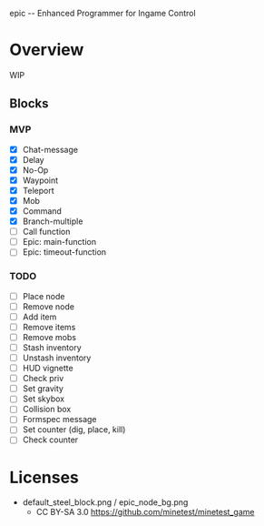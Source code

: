 
epic -- Enhanced Programmer for Ingame Control

# Overview

WIP

## Blocks

### MVP

* [x] Chat-message
* [x] Delay
* [x] No-Op
* [x] Waypoint
* [x] Teleport
* [x] Mob
* [x] Command
* [x] Branch-multiple
* [ ] Call function
* [ ] Epic: main-function
* [ ] Epic: timeout-function

### TODO

* [ ] Place node
* [ ] Remove node
* [ ] Add item
* [ ] Remove items
* [ ] Remove mobs
* [ ] Stash inventory
* [ ] Unstash inventory
* [ ] HUD vignette
* [ ] Check priv
* [ ] Set gravity
* [ ] Set skybox
* [ ] Collision box
* [ ] Formspec message
* [ ] Set counter (dig, place, kill)
* [ ] Check counter

# Licenses

* default_steel_block.png / epic_node_bg.png
  * CC BY-SA 3.0 https://github.com/minetest/minetest_game
